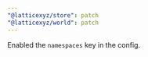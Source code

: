 ```yaml
---
"@latticexyz/store": patch
"@latticexyz/world": patch
---
```


Enabled the `namespaces` key in the config.
